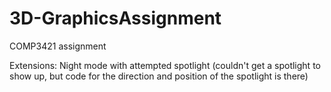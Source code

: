# 3D-GraphicsAssignment
COMP3421 assignment

Extensions:
Night mode with attempted spotlight (couldn't get a spotlight to show up, but code for the direction and position of the spotlight is there)

